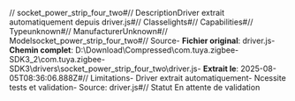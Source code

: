// socket_power_strip_four_two#// DescriptionDriver extrait automatiquement depuis driver.js#// Classelights#// Capabilities#// Typeunknown#// ManufacturerUnknown#// Modelsocket_power_strip_four_two#// Source- **Fichier original**: driver.js- **Chemin complet**: D:\Download\Compressed\com.tuya.zigbee-SDK3_2\com.tuya.zigbee-SDK3\drivers\socket_power_strip_four_two\driver.js- **Extrait le**: 2025-08-05T08:36:06.888Z#// Limitations- Driver extrait automatiquement- Ncessite tests et validation- Source: driver.js#// Statut En attente de validation